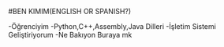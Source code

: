 #BEN KIMIM(ENGLISH OR SPANISH?)




-Öğrenciyim
-Python,C++,Assembly,Java Dilleri
-İşletim Sistemi Geliştiriyorum
-Ne Bakıyon Buraya mk
